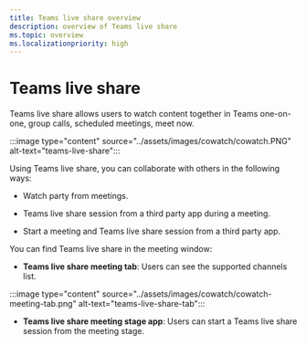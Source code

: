 ```yaml
---
title: Teams live share overview
description: overview of Teams live share
ms.topic: overview
ms.localizationpriority: high
---
```


# Teams live share

Teams live share allows users to watch content together in Teams one-on-one, group calls, scheduled meetings, meet now.

:::image type="content" source="../assets/images/cowatch/cowatch.PNG" alt-text="teams-live-share":::

Using Teams live share, you can collaborate with others in the following ways:

* Watch party from meetings.

* Teams live share session from a third party app during a meeting.

* Start a meeting and Teams live share session from a third party app.

You can find Teams live share in the meeting window:

* **Teams live share meeting tab**: Users can see the supported channels list.

:::image type="content" source="../assets/images/cowatch/cowatch-meeting-tab.png" alt-text="teams-live-share-tab":::

* **Teams live share meeting stage app**: Users can start a Teams live share session from the meeting stage.

